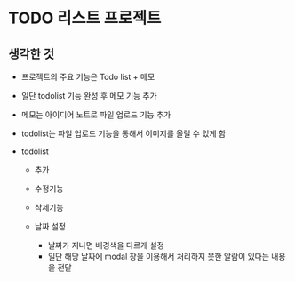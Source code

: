 # TODO 리스트 프로젝트

## 생각한 것

- 프로젝트의 주요 기능은 Todo list + 메모

- 일단 todolist 기능 완성 후 메모 기능 추가

- 메모는 아이디어 노트로 파일 업로드 기능 추가

- todolist는 파일 업로드 기능을 통해서 이미지를 올릴 수 있게 함

- todolist 

  - 추가

  - 수정기능
  - 삭제기능
  - 날짜 설정 
    - 날짜가 지나면 배경색을 다르게 설정
    - 일단 해당 날짜에 modal 창을 이용해서 처리하지 못한 알람이 있다는 내용을 전달